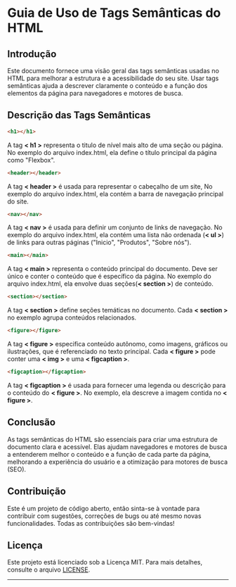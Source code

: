 # Guia de Uso de Tags Semânticas do HTML

## Introdução
Este documento fornece uma visão geral das tags semânticas usadas no HTML para melhorar a estrutura e a acessibilidade do seu site. Usar tags semânticas ajuda a descrever claramente o conteúdo e a função dos elementos da página para navegadores e motores de busca.

## Descrição das Tags Semânticas

```html
<h1></h1>
```

A tag <strong>< h1 ></strong> representa o titulo de nível mais alto de uma seção ou página. No exemplo do arquivo index.html, ela define o título principal da página como "Flexbox".

```html
<header></header>
```
A tag <strong>< header ></strong> é usada para representar o cabeçalho de um site, No exemplo do arquivo index.html, ela contém a barra de navegação principal do site.

```html
<nav></nav>
```
A tag <strong>< nav ></strong> é usada para definir um conjunto de links de navegação. No exemplo do arquivo index.html, ela contém uma lista não ordenada (<strong>< ul ></strong>) de links para outras páginas ("Inicio", "Produtos", "Sobre nós").

```html
<main></main>
```
A tag <strong>< main ></strong> representa o conteúdo principal do documento. Deve ser único e conter o conteúdo que é específico da página. No exemplo do arquivo index.html, ela envolve duas seções(<strong>< section ></strong>) de conteúdo.

```html
<section></section>
```
A tag <strong>< section ></strong> define seções temáticas no documento. Cada <strong>< section ></strong> no exemplo agrupa conteúdos relacionados.

```html
<figure></figure>
```
A tag <strong>< figure ></strong> especifica conteúdo autônomo, como imagens, gráficos ou ilustrações, que é referenciado no texto principal. Cada <strong>< figure ></strong> pode conter uma <strong>< img ></strong> e uma <strong>< figcaption ></strong>.

```html
<figcaption></figcaption>
```
A tag <strong>< figcaption ></strong> é usada para fornecer uma legenda ou descrição para o conteúdo do <strong>< figure ></strong>. No exemplo, ela descreve a imagem contida no <strong>< figure ></strong>.

## Conclusão
As tags semânticas do HTML são essenciais para criar uma estrutura de documento clara e acessível. Elas ajudam navegadores e motores de busca a entenderem melhor o conteúdo e a função de cada parte da página, melhorando a experiência do usuário e a otimização para motores de busca (SEO).

## Contribuição 

Este é um projeto de código aberto, então sinta-se à vontade para contribuir com sugestões, correções de bugs ou até mesmo novas funcionalidades. Todas as contribuições são bem-vindas!

## Licença 

Este projeto está licenciado sob a Licença MIT. Para mais detalhes, consulte o arquivo [LICENSE](LICENSE).

---

